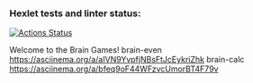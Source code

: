 ### Hexlet tests and linter status:
[![Actions Status](https://github.com/zitaker/python-project-49/workflows/hexlet-check/badge.svg)](https://github.com/zitaker/python-project-49/actions)

Welcome to the Brain Games!
brain-even https://asciinema.org/a/aIVN9YvpfjNBsFtJcEykriZhk
brain-calc https://asciinema.org/a/bfeq9oF44WFzvcUmorBT4F79v

